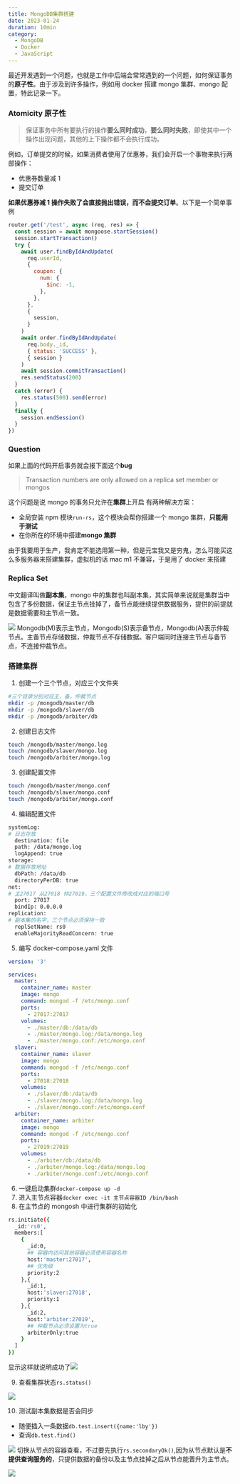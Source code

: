 ```yaml
---
title: MongoDB集群搭建
date: 2023-01-24
duration: 10min
category:
  - MongoDB
  - Docker
  - JavaScript
---
```


最近开发遇到一个问题，也就是工作中后端会常常遇到的一个问题，如何保证事务的**原子性**。由于涉及到许多操作，例如用 docker 搭建 mongo 集群、mongo 配置，特此记录一下。

### Atomicity 原子性

> 保证事务中所有要执行的操作**要么同时成功**，**要么同时失败**，即使其中一个操作出现问题，其他的上下操作都不会执行成功。

例如，订单提交的时候，如果消费者使用了优惠券，我们会开启一个事物来执行两部操作：

- 优惠券数量减 1
- 提交订单

**如果优惠券减 1 操作失败了会直接抛出错误，而不会提交订单**。以下是一个简单事例

```js
router.get('/test', async (req, res) => {
  const session = await mongoose.startSession()
  session.startTransaction()
  try {
    await user.findByIdAndUpdate(
      req.userId,
      {
        coupon: {
          num: {
            $inc: -1,
          },
        },
      },
      {
        session,
      }
    )
    await order.findByIdAndUpdate(
      req.body._id,
      { status: 'SUCCESS' },
      { session }
    )
    await session.commitTransaction()
    res.sendStatus(200)
  }
  catch (error) {
    res.status(500).send(error)
  }
  finally {
    session.endSession()
  }
})
```

### Question

如果上面的代码开启事务就会报下面这个**bug**

> Transaction numbers are only allowed on a replica set member or mongos

这个问题是说 mongo 的事务只允许在**集群**上开启
有两种解决方案：

- 全局安装 npm 模块`run-rs`，这个模块会帮你搭建一个 mongo 集群，**只能用于测试**
- 在你所在的环境中搭建**mongo 集群**

由于我要用于生产，我肯定不能选用第一种，但是元宝我又是穷鬼，怎么可能买这么多服务器来搭建集群，虚拟机的话 mac m1 不兼容，于是用了 docker 来搭建

### Replica Set

中文翻译叫做**副本集**，mongo 中的集群也叫副本集，其实简单来说就是集群当中包含了多份数据，保证主节点挂掉了，备节点能继续提供数据服务，提供的前提就是数据需要和主节点一致。

![](/images/2c9b3489-4978-425f-a7a6-d8196aac5802.webp)
Mongodb(M)表示主节点，Mongodb(S)表示备节点，Mongodb(A)表示仲裁节点。主备节点存储数据，仲裁节点不存储数据。客户端同时连接主节点与备节点，不连接仲裁节点。

### 搭建集群

1. 创建一个三个节点，对应三个文件夹

```sh
#三个目录分别对应主，备，仲裁节点
mkdir -p /mongodb/master/db
mkdir -p /mongodb/slaver/db
mkdir -p /mongodb/arbiter/db
```

2. 创建日志文件

```sh
touch /mongodb/master/mongo.log
touch /mongodb/slaver/mongo.log
touch /mongodb/arbiter/mongo.log
```

3. 创建配置文件

```sh
touch /mongodb/master/mongo.conf
touch /mongodb/slaver/mongo.conf
touch /mongodb/arbiter/mongo.conf
```

4. 编辑配置文件

```sh
systemLog:
# 日志存放
  destination: file
  path: /data/mongo.log
  logAppend: true
storage:
# 数据存放地址
  dbPath: /data/db
  directoryPerDB: true
net:
# 主27017 从27018 仲27019，三个配置文件修改成对应的端口号
  port: 27017
  bindIp: 0.0.0.0
replication:
# 副本集的名字，三个节点必须保持一致
  replSetName: rs0
  enableMajorityReadConcern: true
```

5. 编写 docker-compose.yaml 文件

```yaml
version: '3'

services:
  master:
    container_name: master
    image: mongo
    command: mongod -f /etc/mongo.conf
    ports:
      - 27017:27017
    volumes:
      - ./master/db:/data/db
      - ./master/mongo.log:/data/mongo.log
      - ./master/mongo.conf:/etc/mongo.conf
  slaver:
    container_name: slaver
    image: mongo
    command: mongod -f /etc/mongo.conf
    ports:
      - 27018:27018
    volumes:
      - ./slaver/db:/data/db
      - ./slaver/mongo.log:/data/mongo.log
      - ./slaver/mongo.conf:/etc/mongo.conf
  arbiter:
    container_name: arbiter
    image: mongo
    command: mongod -f /etc/mongo.conf
    ports:
      - 27019:27019
    volumes:
      - ./arbiter/db:/data/db
      - ./arbiter/mongo.log:/data/mongo.log
      - ./arbiter/mongo.conf:/etc/mongo.conf
```

6. 一键启动集群`docker-compose up -d`
7. 进入主节点容器`docker exec -it 主节点容器ID /bin/bash`
8. 在主节点的 mongosh 中进行集群的初始化

```sh
rs.initiate({
  _id:'rs0',
  members:[
    {
      _id:0,
      ## 容器内访问其他容器必须使用容器名称
      host:'master:27017',
      ## 优先级
      priority:2
    },{
      _id:1,
      host:'slaver:27018',
      priority:1
    },{
      _id:2,
      host:'arbiter:27019',
      ## 仲裁节点必须设置为true
      arbiterOnly:true
    }
  ]
})
```

显示这样就说明成功了![](/images/eb836e5d-98e1-4213-9cc4-4d4792e8fe7b.webp)

9. 查看集群状态`rs.status()`

![](/images/a6595a14-57b0-4f5e-97f3-6f8840f889a8.webp)

10. 测试副本集数据是否会同步

- 随便插入一条数据`db.test.insert({name:'lby'})`
- 查询`db.test.find()`

![](/images/7963f08c-d576-410f-8626-c6f872248dc8.webp)
切换从节点的容器查看，不过要先执行`rs.secondaryOk()`,因为从节点默认是**不提供查询服务的**，只提供数据的备份以及主节点挂掉之后从节点能晋升为主节点。

![](/images/21926d6e-9a59-4c5c-b56b-a372d13eb57f.webp)
